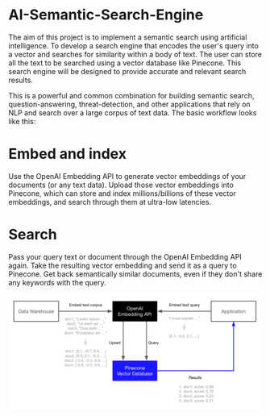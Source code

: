 # AI-Semantic-Search-Engine
The aim of this project is to implement a semantic search using artificial intelligence.
To develop a search engine that encodes the user's query into a vector and searches for similarity within a body of text. The user can store all the text to be searched using a vector database like Pinecone. This search engine will be designed to provide accurate and relevant search results.


This is a powerful and common combination for building semantic search, question-answering, threat-detection, and other applications that rely on NLP and search over a large corpus of text data.
The basic workflow looks like this:

# Embed and index
Use the OpenAI Embedding API to generate vector embeddings of your documents (or any text data).
Upload those vector embeddings into Pinecone, which can store and index millions/billions of these vector embeddings, and search through them at ultra-low latencies.

# Search
Pass your query text or document through the OpenAI Embedding API again.
Take the resulting vector embedding and send it as a query to Pinecone.
Get back semantically similar documents, even if they don't share any keywords with the query.

![Alt Text](6a3ea5a-pinecone-openai-overview.png)

